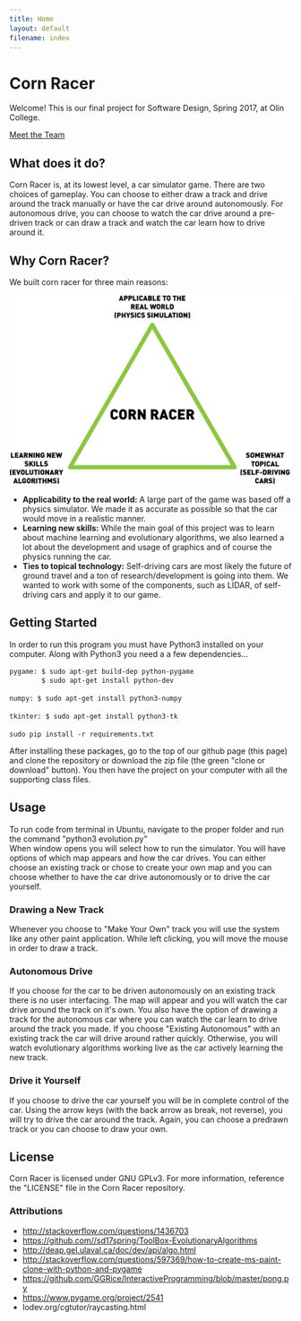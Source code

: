 ```yaml
---
title: Home
layout: default
filename: index
---
```


# Corn Racer

Welcome! This is our final project for Software Design, Spring 2017, at Olin College.

[Meet the Team](/cornracersite/aboutus)

## What does it do?
Corn Racer is, at its lowest level, a car simulator game. There are two choices of gameplay. You can choose to either draw a track and drive around the track manually or have the car drive around autonomously. For autonomous drive, you can choose to watch the car drive around a pre-driven track or can draw a track and watch the car learn how to drive around it.

## Why Corn Racer?
We built corn racer for three main reasons:

![Our motivations.](assets/WhyWeDoIt.png)

  * **Applicability to the real world:**
  A large part of the game was based off a physics simulator. We made it as accurate as possible so that the car would move in a realistic manner.
  * **Learning new skills:**
  While the main goal of this project was to learn about machine learning and evolutionary algorithms, we also learned a lot about the development and usage of graphics and of course the physics running the car.
  * **Ties to topical technology:**
  Self-driving cars are most likely the future of ground travel and a ton of research/development is going into them. We wanted to work with some of the components, such as LIDAR, of self-driving cars and apply it to our game.

## Getting Started
In order to run this program you must have Python3 installed on your computer. Along with Python3 you need a a few dependencies...

```
pygame: $ sudo apt-get build-dep python-pygame  
        $ sudo apt-get install python-dev  

numpy: $ sudo apt-get install python3-numpy  

tkinter: $ sudo apt-get install python3-tk   

sudo pip install -r requirements.txt
```
After installing these packages, go to the top of our github page (this page) and clone the repository or download the zip file (the green "clone or download" button). You then have the project on your computer with all the supporting class files.

## Usage
To run code from terminal in Ubuntu, navigate to the proper folder and run the command "python3 evolution.py"  
When window opens you will select how to run the simulator. You will have options of which map appears and how the car drives. You can either choose an existing track or chose to create your own map and you can choose whether to have the car drive autonomously or to drive the car yourself.  

### Drawing a New Track
Whenever you choose to "Make Your Own" track you will use the system like any other paint application. While left clicking, you will move the mouse in order to draw a track.

### Autonomous Drive
If you choose for the car to be driven autonomously on an existing track there is no user interfacing. The map will appear and you will watch the car drive around the track on it's own.
You also have the option of drawing a track for the autonomous car where you can watch the car learn to drive around the track you made.
If you choose "Existing Autonomous" with an existing track the car will drive around rather quickly. Otherwise, you will watch evolutionary algorithms working live as the car actively learning the new track.

### Drive it Yourself
If you choose to drive the car yourself you will be in complete control of the car. Using the arrow keys (with the back arrow as break, not reverse), you will try to drive the car around the track. Again, you can choose a predrawn track or you can choose to draw your own.

## License
Corn Racer is licensed under GNU GPLv3. For more information, reference the "LICENSE" file in the Corn Racer repository.

### Attributions
- http://stackoverflow.com/questions/1436703
- https://github.com//sd17spring/ToolBox-EvolutionaryAlgorithms
- http://deap.gel.ulaval.ca/doc/dev/api/algo.html  
- http://stackoverflow.com/questions/597369/how-to-create-ms-paint-clone-with-python-and-pygame
- https://github.com/GGRice/InteractiveProgramming/blob/master/pong.py
- https://www.pygame.org/project/2541
- lodev.org/cgtutor/raycasting.html
